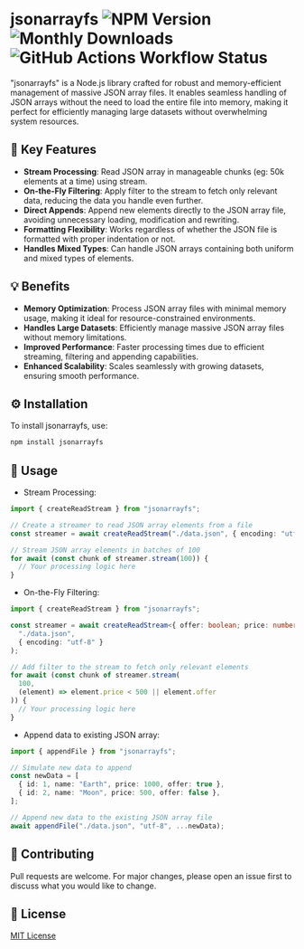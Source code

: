 # jsonarrayfs <img alt="NPM Version" src="https://img.shields.io/npm/v/jsonarrayfs"> <img alt="Monthly Downloads" src="https://img.shields.io/npm/dm/jsonarrayfs" /> <img alt="GitHub Actions Workflow Status" src="https://img.shields.io/github/actions/workflow/status/mochatek/jsonarrayfs/publish-to-npm.yml">

"jsonarrayfs" is a Node.js library crafted for robust and memory-efficient management of massive JSON array files. It enables seamless handling of JSON arrays without the need to load the entire file into memory, making it perfect for efficiently managing large datasets without overwhelming system resources.

## 🎯 Key Features

- **Stream Processing**: Read JSON array in manageable chunks (eg: 50k elements at a time) using stream.
- **On-the-Fly Filtering**: Apply filter to the stream to fetch only relevant data, reducing the data you handle even further.
- **Direct Appends**: Append new elements directly to the JSON array file, avoiding unnecessary loading, modification and rewriting.
- **Formatting Flexibility**: Works regardless of whether the JSON file is formatted with proper indentation or not.
- **Handles Mixed Types**: Can handle JSON arrays containing both uniform and mixed types of elements.

## 💡 Benefits

- **Memory Optimization**: Process JSON array files with minimal memory usage, making it ideal for resource-constrained environments.
- **Handles Large Datasets**: Efficiently manage massive JSON array files without memory limitations.
- **Improved Performance**: Faster processing times due to efficient streaming, filtering and appending capabilities.
- **Enhanced Scalability**: Scales seamlessly with growing datasets, ensuring smooth performance.

## ⚙️ Installation

To install jsonarrayfs, use:

```sh
npm install jsonarrayfs
```

## 🚀 Usage

- Stream Processing:

```ts
import { createReadStream } from "jsonarrayfs";

// Create a streamer to read JSON array elements from a file
const streamer = await createReadStream("./data.json", { encoding: "utf-8" });

// Stream JSON array elements in batches of 100
for await (const chunk of streamer.stream(100)) {
  // Your processing logic here
}
```

- On-the-Fly Filtering:

```ts
import { createReadStream } from "jsonarrayfs";

const streamer = await createReadStream<{ offer: boolean; price: number }>(
  "./data.json",
  { encoding: "utf-8" }
);

// Add filter to the stream to fetch only relevant elements
for await (const chunk of streamer.stream(
  100,
  (element) => element.price < 500 || element.offer
)) {
  // Your processing logic here
}
```

- Append data to existing JSON array:

```ts
import { appendFile } from "jsonarrayfs";

// Simulate new data to append
const newData = [
  { id: 1, name: "Earth", price: 1000, offer: true },
  { id: 2, name: "Moon", price: 500, offer: false },
];

// Append new data to the existing JSON array file
await appendFile("./data.json", "utf-8", ...newData);
```

## 🤝 Contributing

Pull requests are welcome. For major changes, please open an issue first to discuss what you would like to change.

## 📜 License

[MIT License ](https://github.com/mochatek/jsonarrayfs/blob/main/LICENSE)
